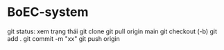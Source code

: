 # BoEC-system
git status: xem trạng thái
git clone <link>
git pull origin main
git checkout (-b) <branch>
git add .
git commit -m "xx"
git push origin <branch>
